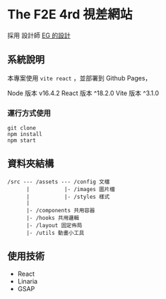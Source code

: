 # The F2E 4rd 視差網站

採用 設計師 [EG 的設計](https://2022.thef2e.com/users/12061549261454740203)

## 系統說明
本專案使用 `vite react` ，並部署到 Github Pages，

Node 版本 v16.4.2
React 版本 ^18.2.0
Vite 版本 ^3.1.0

### 運行方式使用

```
git clone 
npm install
npm start
```

## 資料夾結構
```
/src --- /assets --- /config 文檔
      |           |- /images 圖片檔
      |           |- /styles 樣式
      |
      |- /components 共用容器
      |- /hooks 共用邏輯
      |- /layout 固定佈局
      |- /utils 動畫小工具
```

## 使用技術

- React
- Linaria
- GSAP
